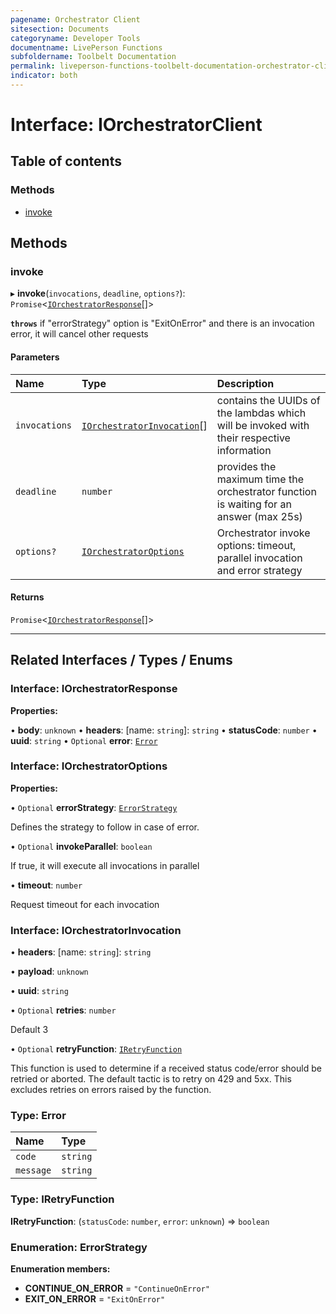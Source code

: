 ```yaml
---
pagename: Orchestrator Client
sitesection: Documents
categoryname: Developer Tools
documentname: LivePerson Functions
subfoldername: Toolbelt Documentation
permalink: liveperson-functions-toolbelt-documentation-orchestrator-client.html
indicator: both
---
```


# Interface: IOrchestratorClient

## Table of contents

### Methods

- [invoke](#invoke)

## Methods

### invoke

▸ **invoke**(`invocations`, `deadline`, `options?`): `Promise`<[`IOrchestratorResponse`](#interface-iorchestratorresponse)[]\>

**`throws`** if "errorStrategy" option is "ExitOnError" and there is an invocation error, it will cancel other requests

#### Parameters

| Name | Type | Description |
| :------ | :------ | :------ |
| `invocations` | [`IOrchestratorInvocation`](#interface-iorchestratorinvocation)[] | contains the UUIDs of the lambdas which will be invoked with their respective information |
| `deadline` | `number` | provides the maximum time the orchestrator function is waiting for an answer (max 25s) |
| `options?` | [`IOrchestratorOptions`](#interface-iorchestratoroptions) | Orchestrator invoke options: timeout, parallel invocation and error strategy |

#### Returns

`Promise`<[`IOrchestratorResponse`](#interface-iorchestratorresponse)[]\>

___

## Related Interfaces / Types / Enums

### Interface: IOrchestratorResponse

**Properties:**

• **body**: `unknown`
• **headers**: \[name: `string`\]: `string`
• **statusCode**: `number`
• **uuid**: `string`
• `Optional` **error**: [`Error`](#type-error)

### Interface: IOrchestratorOptions

**Properties:**

• `Optional` **errorStrategy**: [`ErrorStrategy`](#enumeration-errorstrategy)

Defines the strategy to follow in case of error.

• `Optional` **invokeParallel**: `boolean`

If true, it will execute all invocations in parallel

• **timeout**: `number`

Request timeout for each invocation

### Interface: IOrchestratorInvocation

• **headers**: \[name: `string`\]: `string`

• **payload**: `unknown`

• **uuid**: `string`

• `Optional` **retries**: `number`

Default 3

• `Optional` **retryFunction**: [`IRetryFunction`](#type-iretryfunction)

This function is used to determine if a received status code/error should be retried or aborted.
The default tactic is to retry on 429 and 5xx. This excludes retries on errors raised by the function.

### Type: Error

| Name | Type |
| :------ | :------ |
| `code` | `string` |
| `message` | `string` |

### Type: IRetryFunction

**IRetryFunction**: (`statusCode`: `number`, `error`: `unknown`) => `boolean`

### Enumeration: ErrorStrategy

**Enumeration members:**

- **CONTINUE\_ON\_ERROR** = `"ContinueOnError"`
- **EXIT\_ON\_ERROR** = `"ExitOnError"`